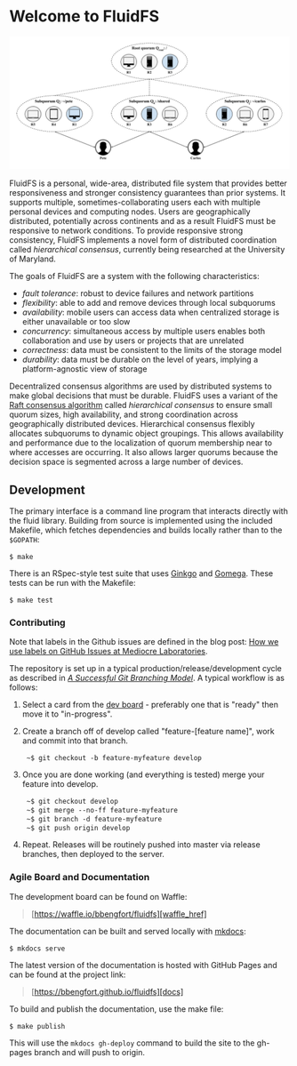 # Welcome to FluidFS

![Hierarchical Consensus](img/fsmap.png)

FluidFS is a personal, wide-area, distributed file system that provides better responsiveness and stronger consistency guarantees than prior systems. It supports multiple, sometimes-collaborating users each with multiple personal devices and computing nodes. Users are geographically distributed, potentially across continents and as a result FluidFS must be responsive to network conditions. To provide responsive strong consistency, FluidFS implements a novel form of distributed coordination called _hierarchical consensus_, currently being researched at the University of Maryland.

The goals of FluidFS are a system with the following characteristics:

- _fault tolerance_: robust to device failures and network partitions
- _flexibility_: able to add and remove devices through local subquorums
- _availability_: mobile users can access data when centralized storage is either unavailable or too slow
- _concurrency_: simultaneous access by multiple users enables both collaboration and use by users or projects that are unrelated
- _correctness_: data must be consistent to the limits of the storage model
- _durability_: data must be durable on the level of years, implying a platform-agnostic view of storage

Decentralized consensus algorithms are used by distributed systems to make global decisions that must be durable. FluidFS uses a variant of the [Raft consensus algorithm](https://raft.github.io/) called _hierarchical consensus_ to ensure small quorum sizes, high availability, and strong coordination across geographically distributed devices. Hierarchical consensus flexibly allocates subquorums to dynamic object groupings. This allows availability and performance due to the localization of quorum membership near to where accesses are occurring. It also allows larger quorums because the decision space is segmented across a large number of devices.

## Development

The primary interface is a command line program that interacts directly with the fluid library. Building from source is implemented using the included Makefile, which fetches dependencies and builds locally rather than to the `$GOPATH`:

    $ make

There is an RSpec-style test suite that uses [Ginkgo](https://github.com/onsi/ginkgo) and [Gomega](https://github.com/onsi/gomega). These tests can be run with the Makefile:

    $ make test

### Contributing

Note that labels in the Github issues are defined in the blog post: [How we use labels on GitHub Issues at Mediocre Laboratories](https://mediocre.com/forum/topics/how-we-use-labels-on-github-issues-at-mediocre-laboratories).

The repository is set up in a typical production/release/development cycle as described in _[A Successful Git Branching Model](http://nvie.com/posts/a-successful-git-branching-model/)_. A typical workflow is as follows:

1. Select a card from the [dev board][waffle_href] - preferably one that is "ready" then move it to "in-progress".

2. Create a branch off of develop called "feature-[feature name]", work and commit into that branch.

        ~$ git checkout -b feature-myfeature develop

3. Once you are done working (and everything is tested) merge your feature into develop.

        ~$ git checkout develop
        ~$ git merge --no-ff feature-myfeature
        ~$ git branch -d feature-myfeature
        ~$ git push origin develop

4. Repeat. Releases will be routinely pushed into master via release branches, then deployed to the server.

### Agile Board and Documentation

The development board can be found on Waffle:

> [https://waffle.io/bbengfort/fluidfs][waffle_href]

The documentation can be built and served locally with [mkdocs](http://www.mkdocs.org/):

    $ mkdocs serve

The latest version of the documentation is hosted with GitHub Pages and can be found at the project link:

> [https://bbengfort.github.io/fluidfs][docs]

To build and publish the documentation, use the make file:

    $ make publish

This will use the `mkdocs gh-deploy` command to build the site to the gh-pages branch and will push to origin.

[docs]: https://bbengfort.github.io/fluidfs/
[waffle_href]: https://waffle.io/bbengfort/fluidfs
